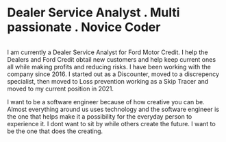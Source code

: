 <!DOCTYPE html>
<html>
   <head>
      <title>Elissa Olivas</title>
   </head>
   <body>
      <h1><strong>Dealer Service Analyst . Multi passionate . Novice Coder</strong></h1>
    <p> 
       <img scr= "images/IMG_2427.jpg" height: 250px width: 190px alt+ "me">
       <br>
    <p> I am currently a Dealer Service Analyst for Ford Motor Credit. I help the Dealers and Ford Credit obtail new customers and help keep current ones all while making profits and reducing risks. I have been working with the company since 2016. I started out as a Discounter, moved to a discrepency specialist, then moved to Loss prevention working as a Skip Tracer and moved to my current position in 2021. </p>
    <p> I want to be a software engineer because of how creative you can be. Almost everything around us uses technology and the software engineer is the one that helps make it a possibility for the everyday person to experience it. I dont want to sit by while others create the future. I want to be the one that does the creating. </p>
  <body>
</html>
